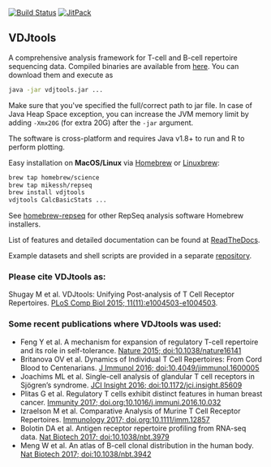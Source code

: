 [![Build Status](https://travis-ci.org/mikessh/vdjtools.svg?branch=master)](https://travis-ci.org/mikessh/vdjtools)
[![JitPack](https://jitpack.io/v/mikessh/vdjtools.svg)](https://jitpack.io/#mikessh/vdjtools)

## VDJtools

A comprehensive analysis framework for T-cell and B-cell repertoire sequencing data. Compiled binaries are available from [here](https://github.com/mikessh/vdjtools/releases/latest). You can download them and execute as

```bash
java -jar vdjtools.jar ...
```

Make sure that you've specified the full/correct path to jar file. In case of Java Heap Space exception, you can increase the JVM memory limit by adding ``-Xmx20G`` (for extra 20G) after the ``-jar`` argument.

The software is cross-platform and requires Java v1.8+ to run and R to perform plotting.

Easy installation on **MacOS/Linux** via [Homebrew](http://brew.sh/) or [Linuxbrew](http://linuxbrew.sh/):
```bash
brew tap homebrew/science
brew tap mikessh/repseq
brew install vdjtools
vdjtools CalcBasicStats ...
```
See [homebrew-repseq](https://github.com/mikessh/homebrew-repseq) for other RepSeq analysis software Homebrew installers.

List of features and detailed documentation can be found at [ReadTheDocs](http://vdjtools-doc.readthedocs.io).

Example datasets and shell scripts are provided in a separate [repository](https://github.com/mikessh/vdjtools-examples).

### Please cite VDJtools as:

Shugay M et al. VDJtools: Unifying Post-analysis of T Cell Receptor Repertoires. [PLoS Comp Biol 2015; 11(11):e1004503-e1004503](http://journals.plos.org/ploscompbiol/article?id=10.1371/journal.pcbi.1004503).

### Some recent publications where VDJtools was used:

- Feng Y et al. A mechanism for expansion of regulatory T-cell repertoire and its role in self-tolerance. [Nature 2015; doi:10.1038/nature16141](http://www.nature.com/nature/journal/vaop/ncurrent/full/nature16141.html)
- Britanova OV et al. Dynamics of Individual T Cell Repertoires: From Cord Blood to Centenarians. [J Immunol 2016; doi:10.4049/jimmunol.1600005](http://www.jimmunol.org/content/196/12/5005.short)
- Joachims ML et al. Single-cell analysis of glandular T cell receptors in Sjögren’s syndrome. [JCI Insight 2016; doi:10.1172/jci.insight.85609](https://insight.jci.org/articles/view/85609)
- Plitas G et al. Regulatory T cells exhibit distinct features in human breast cancer. [Immunity 2017; doi.org:10.1016/j.immuni.2016.10.032](http://www.sciencedirect.com/science/article/pii/S1074761316304435)
- Izraelson M et al. Comparative Analysis of Murine T Cell Receptor Repertoires. [Immunology 2017; doi.org:10.1111/imm.12857](http://onlinelibrary.wiley.com/doi/10.1111/imm.12857/full)
- Bolotin DA et al. Antigen receptor repertoire profiling from RNA-seq data. [Nat Biotech 2017; doi:10.1038/nbt.3979](https://www.nature.com/articles/nbt.3979)
- Meng W et al. An atlas of B-cell clonal distribution in the human body. [Nat Biotech 2017; doi:10.1038/nbt.3942](https://www.nature.com/articles/nbt.3942)